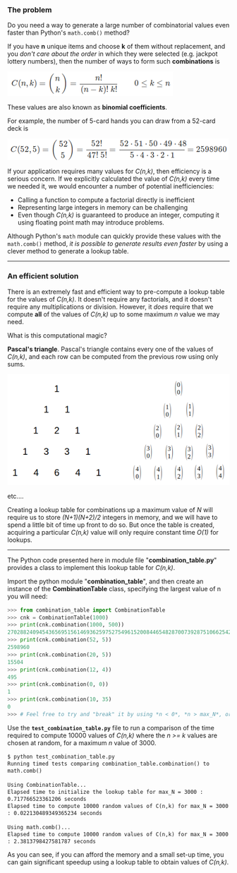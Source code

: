 ### The problem

Do you need a way to generate a large number of combinatorial values even faster than Python's ``math.comb()`` method?

If you have **n** unique items and choose **k** of them without replacement, and you *don't care about the order* in which they were selected (e.g. jackpot lottery numbers), then the number of ways to form such **combinations** is

![Binomial coefficients](binomial_coefficients.png)

These values are also known as **binomial coefficients**.

For example, the number of 5-card hands you can draw from a 52-card deck is

![C(52, 5)](poker_hands.png)

If your application requires many values for *C(n,k)*, then efficiency is a serious concern.  If we explicitly calculated the value of *C(n,k)* every time we needed it, we would encounter a number of potential inefficiencies:

 - Calling a function to compute a factorial directly is inefficient
 - Representing large integers in memory can be challenging
 - Even though *C(n,k)* is guaranteed to produce an integer, computing it using floating point math may introduce problems.

Although Python's ``math`` module can quickly provide these values with the ``math.comb()`` method, *it is possible to generate results even faster* by using a clever method to generate a lookup table.

---

### An efficient solution

There is an extremely fast and efficient way to pre-compute a lookup table for the values of *C(n,k)*.  It doesn't require any factorials, and it doesn't require any multiplications or division.  However, it *does* require that we compute **all** of the values of *C(n,k)* up to some maximum *n* value we may need.

What is this computational magic?

**Pascal's triangle**.   Pascal's triangle contains every one of the values of *C(n,k)*, and each row can be computed from the previous row using only sums.

![Pascal's triangle image](pascal.png)

etc....

Creating a lookup table for combinations up a maximum value of *N*  will require us to store *(N+1)(N+2)/2*  integers in memory, and we will have to spend a little bit of time up front to do so.  But once the table is created, acquiring a particular *C(n,k)* value will only require constant time *O(1)* for lookups.

---

The Python code presented here in module file "**combination_table.py**" provides a class to implement this lookup table for *C(n,k)*.

Import the python module "**combination_table**", and then create an instance of the **CombinationTable** class, specifying the largest value of n you will need:

```python
>>> from combination_table import CombinationTable
>>> cnk = CombinationTable(1000)
>>> print(cnk.combination(1000, 500))
270288240945436569515614693625975275496152008446548287007392875106625428705522193898612483924502370165362606085021546104802209750050679917549894219699518475423665484263751733356162464079737887344364574161119497604571044985756287880514600994219426752366915856603136862602484428109296905863799821216320
>>> print(cnk.combination(52, 5))
2598960
>>> print(cnk.combination(20, 5))
15504
>>> print(cnk.combination(12, 4))
495
>>> print(cnk.combination(0, 0))
1
>>> print(cnk.combination(10, 35)
0
>>> # Feel free to try and "break" it by using *n < 0*, *n > max_N*, or *k < 0*
```

Use the **`test_combination_table.py`** file to run a comparison of the time required to compute 10000 values of *C(n,k)* where the *n >= k* values are chosen at random, for a maximum *n* value of 3000.

```
$ python test_combination_table.py
Running timed tests comparing combination_table.combination() to math.comb()

Using CombinationTable...
Elapsed time to initialize the lookup table for max_N = 3000 : 0.717766523361206 seconds
Elapsed time to compute 10000 random values of C(n,k) for max_N = 3000 : 0.022130489349365234 seconds

Using math.comb()...
Elapsed time to compute 10000 random values of C(n,k) for max_N = 3000 : 2.3813798427581787 seconds
```

As you can see, if you can afford the memory and a small set-up time, you can gain significant speedup using a lookup table to obtain values of *C(n,k)*.



